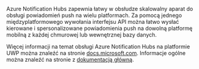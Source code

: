 ﻿Azure Notification Hubs zapewnia łatwy w obsłudze skalowalny aparat do obsługi powiadomień push na wielu platformach. Za pomocą jednego międzyplatformowego wywołania interfejsu API można łatwo wysłać kierowane i spersonalizowane powiadomienia push na dowolną platformę mobilną z każdej chmurowej lub wewnętrznej bazy danych.

Więcej informacji na temat obsługi Azure Notification Hubs na platformie UWP można znaleźć na stronie [docs.microsoft.com](https://docs.microsoft.com/en-us/azure/notification-hubs/notification-hubs-windows-store-dotnet-get-started-wns-push-notification).  Informacje ogólne można znaleźć na stronie z [dokumentacją główną](https://docs.microsoft.com/en-us/azure/notification-hubs/notification-hubs-push-notification-overview).
